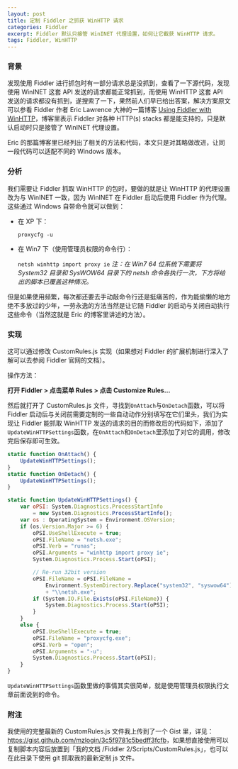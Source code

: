 ```yaml
---
layout: post
title: 定制 Fiddler 之抓获 WinHTTP 请求
categories: Fiddler
excerpt: Fiddler 默认只接管 WinINET 代理设置，如何让它截获 WinHTTP 请求。
tags: Fiddler, WinHTTP
---
```


### 背景

发现使用 Fiddler 进行抓包时有一部分请求总是没抓到，查看了一下源代码，发现使用 WinINET 这套 API 发送的请求都能正常抓到，而使用 WinHTTP 这套 API 发送的请求都没有抓到，遂搜索了一下，果然前人们早已给出答案，解决方案原文可以参看 Fiddler 作者 Eric Lawrence 大神的一篇博客 [Using Fiddler with WinHTTP](http://blogs.telerik.com/fiddler/posts/13-04-29/using-fiddler-with-winhttp)，博客里表示 Fiddler 对各种 HTTP(s) stacks 都是能支持的，只是默认启动时只是接管了 WinINET 代理设置。

Eric 的那篇博客里已经列出了相关的方法和代码，本文只是对其略做改进，让同一段代码可以适配不同的 Windows 版本。

### 分析

我们需要让 Fiddler 抓取 WinHTTP 的包时，要做的就是让 WinHTTP 的代理设置改为与 WinINET 一致，因为 WinINET 在 Fiddler 启动后使用 Fiddler 作为代理。这些通过 Windows 自带命令就可以做到：

* 在 XP 下：

  `proxycfg -u`

* 在 Win7 下（使用管理员权限的命令行）：

  `netsh winhttp import proxy ie`
  *注：在 Win7 64 位系统下需要将 System32 目录和 SysWOW64 目录下的 netsh 命令各执行一次，下方将给出的脚本已覆盖这种情况。*

但是如果使用频繁，每次都还要去手动敲命令行还是挺痛苦的，作为能偷懒的地方绝不多放过的少年，一劳永逸的方法当然是让它随 Fiddler 的启动与关闭自动执行这些命令（当然这就是 Eric 的博客里讲述的方法）。

### 实现

这可以通过修改 CustomRules.js 实现（如果想对 Fiddler 的扩展机制进行深入了解可以去参阅 Fiddler 官网的文档）。

操作方法：

**打开 Fiddler > 点击菜单 Rules > 点击 Customize Rules...**

然后就打开了 CustomRules.js 文件，寻找到`OnAttach`与`OnDetach`函数，可以将 Fiddler 启动后与关闭前需要定制的一些自动动作分别填写在它们里头，我们为实现让 Fiddler 能抓取 WinHTTP 发送的请求的目的而修改后的代码如下，添加了`UpdateWinHTTPSettings`函数，在`OnAttach`和`OnDetach`里添加了对它的调用，修改完后保存即可生效。

```js
static function OnAttach() {
    UpdateWinHTTPSettings();
}
static function OnDetach() {
    UpdateWinHTTPSettings();
}

static function UpdateWinHTTPSettings() {
    var oPSI: System.Diagnostics.ProcessStartInfo
        = new System.Diagnostics.ProcessStartInfo();
    var os : OperatingSystem = Environment.OSVersion;
    if (os.Version.Major >= 6) {
        oPSI.UseShellExecute = true;
        oPSI.FileName = "netsh.exe";
        oPSI.Verb = "runas";
        oPSI.Arguments = "winhttp import proxy ie";
        System.Diagnostics.Process.Start(oPSI);

        // Re-run 32bit version
        oPSI.FileName = oPSI.FileName =
            Environment.SystemDirectory.Replace("system32", "syswow64")
            + "\\netsh.exe";
        if (System.IO.File.Exists(oPSI.FileName)) {
            System.Diagnostics.Process.Start(oPSI);
        }
    }
    else {
        oPSI.UseShellExecute = true;
        oPSI.FileName = "proxycfg.exe";
        oPSI.Verb = "open";
        oPSI.Arguments = "-u";
        System.Diagnostics.Process.Start(oPSI);
    }
}
```

`UpdateWinHTTPSettings`函数里做的事情其实很简单，就是使用管理员权限执行文章前面说到的命令。

### 附注

我使用的完整最新的 CustomRules.js 文件我上传到了一个 Gist 里，详见：<https://gist.github.com/mzlogin/3c5f9781c5bedff3fcfb>，如果想直接使用可以复制脚本内容后放置到「我的文档 /Fiddler 2/Scripts/CustomRules.js」，也可以在此目录下使用 git 抓取我的最新定制 js 文件。
